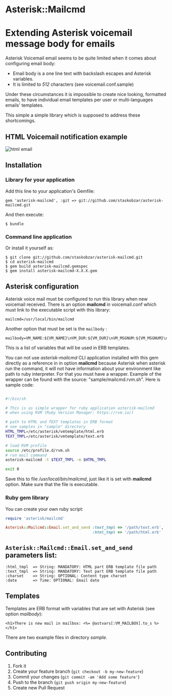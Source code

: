 # Asterisk::Mailcmd

# Extending Asterisk voicemail message body for emails

Asterisk Voicemail email seems to be quite limited when it comes about 
configuring email body:
* Email body is a one line text with backslash escapes and Asterisk variables.
* It is limited to *512* characters (see voicemail.conf.sample)

Under these circumstances it is impossible to create nice looking, formatted emails,
to have individual email templates per user or multi-languages emails' templates.

This simple a simple library which is supposed to address these shortcomings.

## HTML Voicemail notification example
![html email](https://raw.github.com/staskobzar/asterisk-mailcmd/master/sample/html_email.png)

## Installation

### Library for your application
Add this line to your application's Gemfile:

    gem 'asterisk-mailcmd', :git => git://github.com/staskobzar/asterisk-mailcmd.git

And then execute:

    $ bundle

### Command line application
Or install it yourself as:

    $ git clone git://github.com/staskobzar/asterisk-mailcmd.git
    $ cd asterisk-mailcmd
    $ gem build asterisk-mailcmd.gemspec
    $ gem install asterisk-mailcmd-X.X.X.gem

## Asterisk configuration
Asterisk voice mail must be configured to run this library when new voicemail received. There is an option **mailcmd** in voicemail.conf which must link to the executable script with this library: 

    mailcmd=/usr/local/bin/mailcmd

Another option that must be set is the `mailbody` :
```
mailbody=VM_NAME:${VM_NAME}\nVM_DUR:${VM_DUR}\nVM_MSGNUM:${VM_MSGNUM}\nVM_MAILBOX:${VM_MAILBOX}\nVM_CALLERID:${VM_CALLERID}\nVM_CIDNUM:${VM_CIDNUM}\nVM_CIDNAME:${VM_CIDNAME}\nVM_DATE:${VM_DATE}\nVM_MESSAGEFILE:${VM_MESSAGEFILE}
```

This is a list of variables that will be used in ERB templates.

You can not use *asterisk-mailcmd* CLI application installed with this gem directly as a reference in in option **mailcmd** because Asterisk when asterisk run the command, it will not have information about your environment like path to ruby interpreter. 
For that you must have a wrapper. Example of the wrapper can be found with the source: "sample/mailcmd.rvm.sh". Here is sample code:


```bash

#!/bin/sh

# This is as simple wrapper for ruby application asterisk-mailcmd
# when using RVM (Ruby Version Manager: https://rvm.io/) 

# path to HTML and TEXT templates in ERB format
# see samples in "sample" directory
HTML_TMPL=/etc/asterisk/vmtemplate/html.erb
TEXT_TMPL=/etc/asterisk/vmtemplate/text.erb

# load RVM profile
source /etc/profile.d/rvm.sh
# run mail command
asterisk-mailcmd -t $TEXT_TMPL -m $HTML_TMPL

exit 0

```

Save this to file */usr/local/bin/mailcmd*, just like it is set with **mailcmd** option.
Make sure that the file is executable.


### Ruby gem library
You can create your own ruby script:

```ruby
require 'asterisk/mailcmd'

Asterisk::Mailcmd::Email.set_and_send :text_tmpl => '/path/text.erb',
                                      :html_tmpl => '/path/html.erb'
```

## `Asterisk::Mailcmd::Email.set_and_send` parameters list:

```
:html_tmpl  => String: MANDATORY: HTML part ERB template file path
:text_tmpl  => String: MANDATORY: Text part ERB template file path
:charset    => String: OPTIONAL: Content type charset
:date       => Time: OPTIONAL: Email date
```
## Templates
Templates are ERB format with variables that are set with Asterisk (see option *mailbody*):

```
<h1>There is new mail in mailbox: <%= @astvars[:VM_MAILBOX].to_s %> </h1>
```
There are two example files in directory *sample*. 

## Contributing

1. Fork it
2. Create your feature branch (`git checkout -b my-new-feature`)
3. Commit your changes (`git commit -am 'Add some feature'`)
4. Push to the branch (`git push origin my-new-feature`)
5. Create new Pull Request

